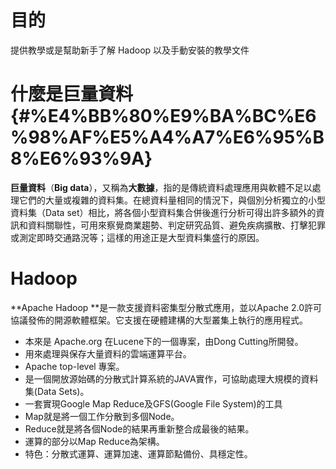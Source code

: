 # 目的

提供教學或是幫助新手了解 Hadoop 以及手動安裝的教學文件



# 什麼是巨量資料 {#%E4%BB%80%E9%BA%BC%E6%98%AF%E5%A4%A7%E6%95%B8%E6%93%9A}

**巨量資料**（**Big data**），又稱為**大數據**，指的是傳統資料處理應用與軟體不足以處理它們的大量或複雜的資料集。在總資料量相同的情況下，與個別分析獨立的小型資料集（Data set）相比，將各個小型資料集合併後進行分析可得出許多額外的資訊和資料關聯性，可用來察覺商業趨勢、判定研究品質、避免疾病擴散、打擊犯罪或測定即時交通路況等；這樣的用途正是大型資料集盛行的原因。



# Hadoop

**Apache Hadoop **是一款支援資料密集型分散式應用，並以Apache 2.0許可協議發佈的開源軟體框架。它支援在硬體建構的大型叢集上執行的應用程式。

* 本來是 Apache.org 在Lucene下的一個專案，由Dong Cutting所開發。
* 用來處理與保存大量資料的雲端運算平台。
* Apache top-level 專案。
* 是一個開放源始碼的分散式計算系統的JAVA實作，可協助處理大規模的資料集\(Data Sets\)。
* 一套實現Google Map Reduce及GFS\(Google File System\)的工具
* Map就是將一個工作分散到多個Node。
* Reduce就是將各個Node的結果再重新整合成最後的結果。
* 運算的部分以Map Reduce為架構。
* 特色：分散式運算、運算加速、運算節點備份、具穩定性。



